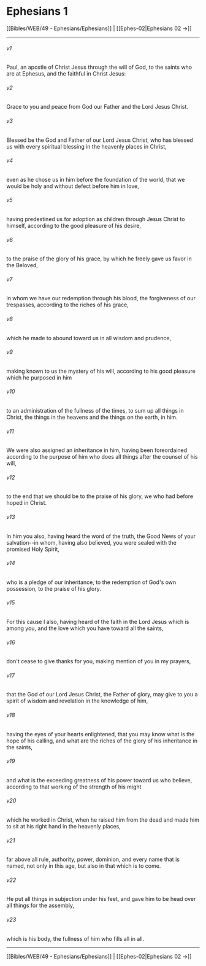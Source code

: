 # Ephesians 1

[[Bibles/WEB/49 - Ephesians/Ephesians]] | [[Ephes-02|Ephesians 02 →]]
***



###### v1 
Paul, an apostle of Christ Jesus through the will of God, to the saints who are at Ephesus, and the faithful in Christ Jesus: 

###### v2 
Grace to you and peace from God our Father and the Lord Jesus Christ. 

###### v3 
Blessed be the God and Father of our Lord Jesus Christ, who has blessed us with every spiritual blessing in the heavenly places in Christ, 

###### v4 
even as he chose us in him before the foundation of the world, that we would be holy and without defect before him in love, 

###### v5 
having predestined us for adoption as children through Jesus Christ to himself, according to the good pleasure of his desire, 

###### v6 
to the praise of the glory of his grace, by which he freely gave us favor in the Beloved, 

###### v7 
in whom we have our redemption through his blood, the forgiveness of our trespasses, according to the riches of his grace, 

###### v8 
which he made to abound toward us in all wisdom and prudence, 

###### v9 
making known to us the mystery of his will, according to his good pleasure which he purposed in him 

###### v10 
to an administration of the fullness of the times, to sum up all things in Christ, the things in the heavens and the things on the earth, in him. 

###### v11 
We were also assigned an inheritance in him, having been foreordained according to the purpose of him who does all things after the counsel of his will, 

###### v12 
to the end that we should be to the praise of his glory, we who had before hoped in Christ. 

###### v13 
In him you also, having heard the word of the truth, the Good News of your salvation--in whom, having also believed, you were sealed with the promised Holy Spirit, 

###### v14 
who is a pledge of our inheritance, to the redemption of God's own possession, to the praise of his glory. 

###### v15 
For this cause I also, having heard of the faith in the Lord Jesus which is among you, and the love which you have toward all the saints, 

###### v16 
don't cease to give thanks for you, making mention of you in my prayers, 

###### v17 
that the God of our Lord Jesus Christ, the Father of glory, may give to you a spirit of wisdom and revelation in the knowledge of him, 

###### v18 
having the eyes of your hearts enlightened, that you may know what is the hope of his calling, and what are the riches of the glory of his inheritance in the saints, 

###### v19 
and what is the exceeding greatness of his power toward us who believe, according to that working of the strength of his might 

###### v20 
which he worked in Christ, when he raised him from the dead and made him to sit at his right hand in the heavenly places, 

###### v21 
far above all rule, authority, power, dominion, and every name that is named, not only in this age, but also in that which is to come. 

###### v22 
He put all things in subjection under his feet, and gave him to be head over all things for the assembly, 

###### v23 
which is his body, the fullness of him who fills all in all.

***
[[Bibles/WEB/49 - Ephesians/Ephesians]] | [[Ephes-02|Ephesians 02 →]]
